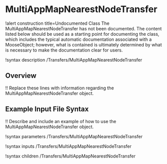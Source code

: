 # MultiAppMapNearestNodeTransfer

!alert construction title=Undocumented Class
The MultiAppMapNearestNodeTransfer has not been documented. The content listed below should be used as a starting point for
documenting the class, which includes the typical automatic documentation associated with a
MooseObject; however, what is contained is ultimately determined by what is necessary to make the
documentation clear for users.

!syntax description /Transfers/MultiAppMapNearestNodeTransfer

## Overview

!! Replace these lines with information regarding the MultiAppMapNearestNodeTransfer object.

## Example Input File Syntax

!! Describe and include an example of how to use the MultiAppMapNearestNodeTransfer object.

!syntax parameters /Transfers/MultiAppMapNearestNodeTransfer

!syntax inputs /Transfers/MultiAppMapNearestNodeTransfer

!syntax children /Transfers/MultiAppMapNearestNodeTransfer
